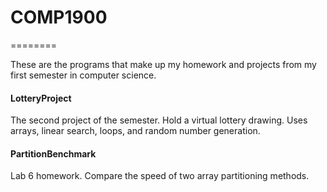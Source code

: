 # COMP1900
========

These are the programs that make up my homework and projects from my first semester in computer science.

#### LotteryProject
The second project of the semester. Hold a virtual lottery drawing. Uses arrays, linear search, loops, and random number generation.

#### PartitionBenchmark
Lab 6 homework. Compare the speed of two array partitioning methods.
